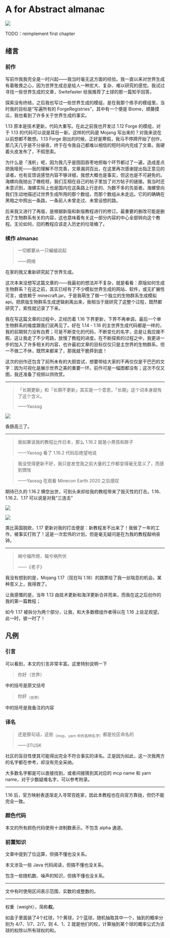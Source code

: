 # A for Abstract almanac

![](../resources/icon.png)

TODO：reimplement first chapter

## 绪言

### 前作

写前作我我完全是一时兴起——我当时毫无这方面的经验。我一直以来对世界生成有着敬畏之心，因为世界生成总是给人一种宏大、复杂、难以研究的感觉。我试过寻找一些世界生成的文章，Switefaster 给我推荐了土球的那一篇知乎回答。

探索没有终结，之后我也写过一些世界生成的模组，是在我那个练手的模组里。当时我的目标是“写遍所有的 ForgeRegistries”，其中有一个便是 Biome，顺藤摸瓜，我也看到了许多关于世界生成的事实。

1.13 原本是技术更新，代码大重写。在此之前我也开发过 1.12 Forge 的模组，对于 1.13 的代码可以说是耳目一新。这样的代码是 Mojang 写出来的？对我来说在以前想都不敢想。1.13 Forge 刚出的时候，正好是寒假，我马不停蹄开始了创作，那几天几乎是不分昼夜，终于在令我自己都难以相信的短时间内完成了文章。我硬着头皮发布了，不假思索。

为什么是「浅析」呢，因为我几乎是囫囵吞枣地把每个环节都过了一遍，造成差点把我噎死——我的理解不尽完善，文章漏洞百出，在这里再次感谢提出指正意见的读者。也有反馈说感觉内容不够详细，我想大概也是事实，但这也是不可避免的。海螺向我抛出了橄榄枝，我们互相在自己的帖子里加了对方帖子的链接。我当时还未意识到，海螺实际上也是国内在这条路上行走的、为数不多的先驱者。海螺曾向我们生动地描述过世界生成所用的那个数组，而那个数组从未走远。它的的确确在黑暗之中照出一条路，一条前人未曾走过、未曾设想的路。

后来我又进行了再版，是根据新版和新版教程进行的修订。最重要的删改可能是删去了生物群系有关的内容，这也意味着有关这一部分内容的中心全部转向这个教程。无论如何，旧的教程应该走入历史的垃圾桶了。

### 续作 almanac

> 一切都要从一只蝙蝠说起
>
> ——网络

在家的我又重新研究起了世界生成。

这次本来没想写这篇文章的——我最初的想法并不复杂，就是看看：原版如何生成生物群系？在这之前，其实已经有了不少模拟世界生成的网站、软件，或无扩展性可言，或依赖于 minecraft.jar。于是我萌生了做一个独立的生物群系生成模拟 api。把原版生物群系生成逻辑剥离出来，我相当于就研究了这整个过程，既然都研究了，索性就记录了下来。

我在写这篇文章的过程中，正经历着 1.16 下界更新，下界不再单调，最后一个单生物群系的维度跟我们说再见了。好在 1.14 - 1.16 的主世界生成代码都是一样的，我的前期努力没有白费；可是不断变化的代码，不断变化的名字，总是让我应接不暇，这让我走了不少弯路，放慢了教程的进度。在不断探索的过程之中，我更进一步的加入了许多相关的内容，也许最初文章的目标仅仅只是主世界的生物群系，但一不做二不休，既然来都来了，那我就干脆莽到底！

这次的创作还包含了前所未有的大胆尝试，想要带给大家的不再仅仅是干巴巴的文字：因为可视化是展示世界之美的重要一环。前作可是一幅图都没有；这次不仅又图，我还准备了视频以供欣赏。

-----

> 「长期更新」和「长期不更新」其实是一个意思，「长期」这个词本身就有了这个含义。
>
> ——Yaossg

![](<../resources/quotes/SF's sigh.png>)

香肠高三了。

-----

> 我如果说我的教程比作日本，那么 1.16.2 就是小男孩和胖子
>
> ——Yaossg 看了 1.16.2 代码后绝望地说

> 我没觉得更新不好，我只是发觉我之前大量的工作都变得毫无意义了，而感到惆怅
>
> ——Yaossg 在观看 Minecon Earth 2020 之后感叹

期待已久的 1.16.2 横空出世，可到头来却给我的教程带来了毁灭性的打击。1.16、1.16.2、1.17 可以说是对我“三连击”

![](../resources/trio.png)

![](../resources/quotes/Brexit.png)

类比英国脱欧，1.17 更新对我的打击便是：新教程发不出来了！我做了一年的工作，被事实打败了！这是一次宏伟的计划，但是毫无疑问是在为我的教程敲响丧钟。

---

> 祸兮福所倚，福兮祸所伏
>
> ——《老子》

我没有想到的是，Mojang 1.17（现在叫 1.18）的跳票给了我一丝喘息的机会。某种意义上，我得救了。

让我感慨的是，当年 1.13 由技术更新和海洋更新合并而来，而我在这之后创作的我的第一篇教程；

如今 1.17 被拆分为两个部分，让我，和大多数模组作者得以在 1.16 上驻足观望。此一时，彼一时了！

## 凡例

### 引言

可以看到，本文的引言非常丰富。这里特别说明一下

> 你好（世界）

中的括号是原文括号

> 你好<sub>（世界）</sub>

中的括号是我备注的内容

### 译名

> 还是那句话，这些<sub>（mcp、yarn 中的各种名字）</sub>都是社区命名的
>
> ——3TUSK

社区的盲目性使其可能得出完全不符合事实的译名。正是因为如此，这一次我两方的名字都在参考，却没有完全采纳。

大多数名字都是可以直接找到，或者间接猜到其对应的 mcp name 和 yarn name，对于少数疑难名字，可以参考附录。

---

1.16 后，官方映射表逐渐走入寻常百姓家，因此本教程也在向官方靠拢，但仍不能完全一致。

### 颜色代码

本文的所有颜色代码使用十进制数表示。不包含 alpha 通道。

### 前置知识

文章中提到了位运算，但搞不懂也没关系。

本文涉及一些 Java 代码阅读，但搞不懂也没关系。

包含一些随机数、噪声的知识，但搞不懂也没关系。

-----

文中有时使用区间表示范围，实数的或整数的。

-----

权重（weight），简称**权**。

如盒子里面装了4个红球，1个黄球，2个蓝球，随机抽取其中一个，抽到的概率分别为 4/7、1/7、2/7。则 4、1、2 就是他们的权，计算抽到某个球的概率公式为该球的权除以所有球权的和。
